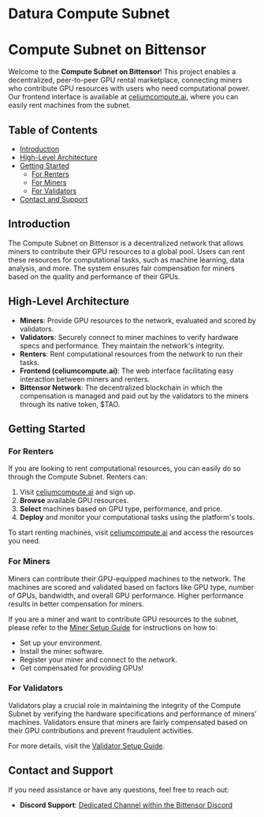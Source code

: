 # Datura Compute Subnet

# Compute Subnet on Bittensor

Welcome to the **Compute Subnet on Bittensor**! This project enables a decentralized, peer-to-peer GPU rental marketplace, connecting miners who contribute GPU resources with users who need computational power. Our frontend interface is available at [celiumcompute.ai](https://celiumcompute.ai), where you can easily rent machines from the subnet.

## Table of Contents

- [Introduction](#introduction)
- [High-Level Architecture](#high-level-architecture)
- [Getting Started](#getting-started)
  - [For Renters](#for-renters)
  - [For Miners](#for-miners)
  - [For Validators](#for-validators)
- [Contact and Support](#contact-and-support)

## Introduction

The Compute Subnet on Bittensor is a decentralized network that allows miners to contribute their GPU resources to a global pool. Users can rent these resources for computational tasks, such as machine learning, data analysis, and more. The system ensures fair compensation for miners based on the quality and performance of their GPUs.


## High-Level Architecture

- **Miners**: Provide GPU resources to the network, evaluated and scored by validators.
- **Validators**: Securely connect to miner machines to verify hardware specs and performance. They maintain the network's integrity.
- **Renters**: Rent computational resources from the network to run their tasks.
- **Frontend (celiumcompute.ai)**: The web interface facilitating easy interaction between miners and renters.
- **Bittensor Network**: The decentralized blockchain in which the compensation is managed and paid out by the validators to the miners through its native token, $TAO.

## Getting Started

### For Renters

If you are looking to rent computational resources, you can easily do so through the Compute Subnet. Renters can:

1. Visit [celiumcompute.ai](https://celiumcompute.ai) and sign up.
2. **Browse** available GPU resources.
3. **Select** machines based on GPU type, performance, and price.
4. **Deploy** and monitor your computational tasks using the platform's tools.

To start renting machines, visit [celiumcompute.ai](https://celiumcompute.ai) and access the resources you need.

### For Miners

Miners can contribute their GPU-equipped machines to the network. The machines are scored and validated based on factors like GPU type, number of GPUs, bandwidth, and overall GPU performance. Higher performance results in better compensation for miners.

If you are a miner and want to contribute GPU resources to the subnet, please refer to the [Miner Setup Guide](neurons/miners/README.md) for instructions on how to:

- Set up your environment.
- Install the miner software.
- Register your miner and connect to the network.
- Get compensated for providing GPUs!

### For Validators

Validators play a crucial role in maintaining the integrity of the Compute Subnet by verifying the hardware specifications and performance of miners’ machines. Validators ensure that miners are fairly compensated based on their GPU contributions and prevent fraudulent activities.

For more details, visit the [Validator Setup Guide](neurons/validators/README.md).


## Contact and Support

If you need assistance or have any questions, feel free to reach out:

- **Discord Support**: [Dedicated Channel within the Bittensor Discord](https://discord.com/channels/799672011265015819/1291754566957928469)
